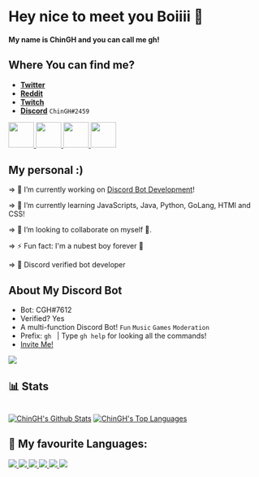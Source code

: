 # Hey nice to meet you Boiiii 👋

#### My name is ChinGH and you can call me gh!

## Where You can find me?

- [**Twitter**](https://twitter.com/gh_chin)
- [**Reddit**](https://www.reddit.com/user/ChinGH_BS) 
- [**Twitch**](https://www.twitch.tv/chingh_yt)
- [**Discord**](https://discord.gg/ZaExNbkjPt) `ChinGH#2459`

<p align="left"> 
    <a href="https://twitter.com/gh_chin" target="_blank"> <img src="https://www.apkmirror.com/wp-content/uploads/2021/11/11/6185d069d957d.png" width="50" height="50"/> </a>
    <a href="https://www.reddit.com/user/ChinGH_BS" target="_blank"> <img src="https://cdn.discordapp.com/attachments/877918144264556544/906877353903407144/unknown.png" width="50" height="50"/> </a> 
    <a href="https://www.twitch.tv/chingh_yt" target="_blank"> <img src="https://pbs.twimg.com/profile_images/1450901581876973568/0bHBmqXe_400x400.png" width="50" height="50"/> </a> 
    <a href="https://discord.gg/hVBR4DVd" target="_blank"> <img src="https://www.freepnglogos.com/uploads/discord-logo-png/discord-logo-logodownload-download-logotipos-1.png" width="50" height="50"/> </a>       
</p>

## My personal :)

⇒ 🔭 I’m currently working on [Discord Bot Development](https://discord.com/developers/applications)!

⇒ 🌱 I’m currently learning JavaScripts, Java, Python, GoLang, HTMl and CSS!

⇒ 👯 I’m looking to collaborate on myself 🤡.

⇒ ⚡ Fun fact: I'm a nubest boy forever 💪 

⇒ 🤖 Discord verified bot developer

## About My Discord Bot

- Bot: CGH#7612
- Verified? Yes
- A multi-function Discord Bot! `Fun` `Music` `Games` `Moderation`
- Prefix: `gh `  | Type `gh help` for looking all the commands!
- [Invite Me!](https://discord.com/api/oauth2/authorize?client_id=837564399833055272&permissions=4063558227&scope=bot%20applications.commands)

<img src="https://cdn.discordapp.com/attachments/877918144264556544/906870431225622538/unknown.png"> 

## 📊 Stats

  <br/>
    <a href="https://github.com/chinghytb/github-readme-stats"><img alt="ChinGH's Github Stats" src="https://github-readme-stats.vercel.app/api?username=chinghytb&show_icons=true&count_private=true&theme=react&hide_border=true&bg_color=0D1117" /></a>
  <a href="https://github.com/chinghytb/github-readme-stats"><img alt="ChinGH's Top Languages" src="https://github-readme-stats.vercel.app/api/top-langs/?username=chinghytb&langs_count=8&count_private=true&layout=compact&theme=react&hide_border=true&bg_color=0D1117" /></a>
  <br/>
  
## 🚀 My favourite Languages:

<p align="left"> 
    <a href="https://www.java.com" target="_blank"> <img src="https://img.icons8.com/color/48/000000/java-coffee-cup-logo.png"/> </a>
    <a href="https://developer.mozilla.org/en-US/docs/Web/JavaScript" target="_blank"> <img src="https://img.icons8.com/color/48/000000/javascript.png"/> </a> 
    <a href="https://www.w3.org/html/" target="_blank"> <img src="https://img.icons8.com/color/48/000000/html-5.png"/> </a> 
    <a href="https://www.w3schools.com/css/" target="_blank"> <img src="https://img.icons8.com/color/48/000000/css3.png"/> </a> 
    <a href="https://www.python.org" target="_blank"> <img src="https://img.icons8.com/color/48/000000/python.png"/> </a> 
    <a style="padding-right:8px;" href="https://nodejs.org" target="_blank"> <img src="https://img.icons8.com/color/48/000000/nodejs.png"/> </a>      
</p>
